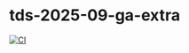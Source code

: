 # tds-2025-09-ga-extra

[![CI](https://github.com/24f3001764/tds-2025-09-ga-extra/actions/workflows/ci.yml/badge.svg)](https://github.com/24f3001764/tds-2025-09-ga-extra/actions/workflows/ci.yml)
